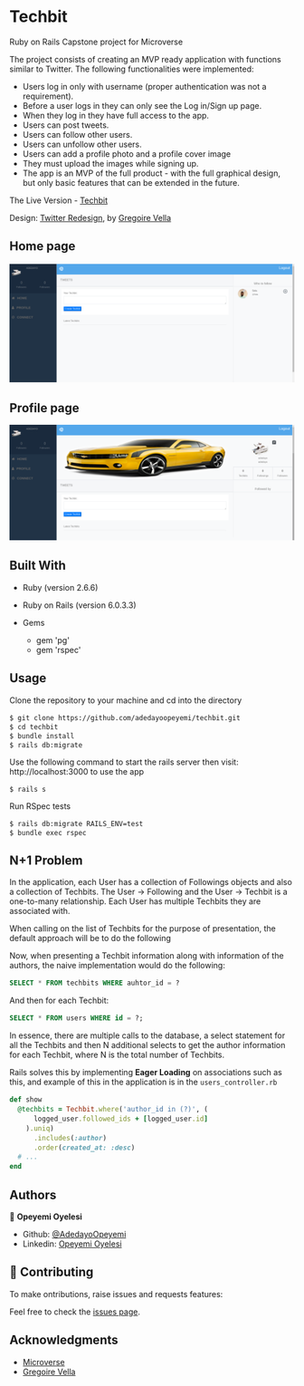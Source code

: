 # Techbit

Ruby on Rails Capstone project for Microverse 

The project consists of creating an MVP ready application with functions similar to Twitter. The following functionalities were implemented:

- Users log in only with username (proper authentication was not a requirement).
- Before a user logs in they can only see the Log in/Sign up page.
- When they log in they have full access to the app.
- Users can post tweets.
- Users can follow other users.
- Users can unfollow other users.
- Users can add a profile photo and a profile cover image
- They must upload the images while signing up.
- The app is an MVP of the full product - with the full graphical design, but only basic features that can be extended in the future.

The Live Version - [Techbit](https://fast-lake-35378.herokuapp.com)

Design: [Twitter Redesign](https://www.behance.net/gallery/14286087/Twitter-Redesign-of-UI-details), by [Gregoire Vella](https://www.behance.net/gregoirevella)

## Home page

![Homepage](/doc/homepage.png?raw=true "Homepage")

## Profile page

![Profile page](/doc/profilepage.png?raw=true "Profile page")

## Built With

- Ruby (version 2.6.6)
- Ruby on Rails (version 6.0.3.3)

- Gems
  - gem 'pg'
  - gem 'rspec'

## Usage

Clone the repository to your machine and cd into the directory

```
$ git clone https://github.com/adedayoopeyemi/techbit.git
$ cd techbit
$ bundle install
$ rails db:migrate
```

Use the following command to start the rails server then visit: http://localhost:3000 to use the app

```
$ rails s
```

Run RSpec tests

```
$ rails db:migrate RAILS_ENV=test
$ bundle exec rspec
```

## N+1 Problem

In the application, each User has a collection of Followings objects and also a collection of Techbits. The User → Following and the User → Techbit is a one-to-many relationship.
Each User has multiple Techbits they are associated with.

When calling on the list of Techbits for the purpose of presentation, the default approach will be to do the following

Now, when presenting a Techbit information along with information of the authors, the naive implementation would do the following:

```sql
SELECT * FROM techbits WHERE auhtor_id = ?
```

And then for each Techbit:

```sql
SELECT * FROM users WHERE id = ?;
```

In essence, there are multiple calls to the database, a select statement for all the Techbits and then N additional selects to get the author information for each Techbit, where N is the total number of Techbits.

Rails solves this by implementing **Eager Loading** on associations such as this, and example of this in the application is in the `users_controller.rb`

```ruby
def show
  @techbits = Techbit.where('author_id in (?)', (
      logged_user.followed_ids + [logged_user.id]
    ).uniq)
      .includes(:author)
      .order(created_at: :desc)
  # ...
end
```

## Authors

👤 **Opeyemi Oyelesi**

- Github: [@AdedayoOpeyemi](https://github.com/adedayopeyemi)
- Linkedin: [Opeyemi Oyelesi](https://linkedin.com/in/opeyemioyelesi)

## 🤝 Contributing

To make ontributions, raise issues and requests features:

Feel free to check the [issues page](https://github.com/adedayoopeyemi/techbit/issues).

## Acknowledgments

- [Microverse](https://www.microverse.org/)
- [Gregoire Vella](https://www.behance.net/gregoirevella)